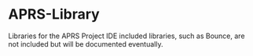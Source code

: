 # APRS-Library
Libraries for the APRS Project
IDE included libraries, such as Bounce, are not included but will be documented eventually.
